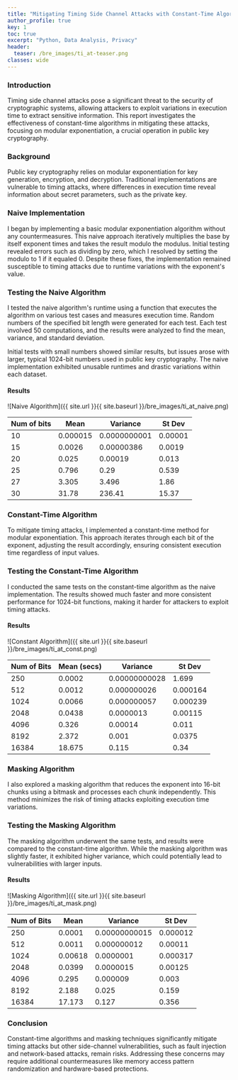 ```yaml
---
title: "Mitigating Timing Side Channel Attacks with Constant-Time Algorithms"
author_profile: true
key: 1
toc: true
excerpt: "Python, Data Analysis, Privacy"
header:
  teaser: /bre_images/ti_at-teaser.png
classes: wide
---
```


### Introduction
Timing side channel attacks pose a significant threat to the security of cryptographic systems, allowing attackers to exploit variations in execution time to extract sensitive information. This report investigates the effectiveness of constant-time algorithms in mitigating these attacks, focusing on modular exponentiation, a crucial operation in public key cryptography.

### Background
Public key cryptography relies on modular exponentiation for key generation, encryption, and decryption. Traditional implementations are vulnerable to timing attacks, where differences in execution time reveal information about secret parameters, such as the private key.

### Naive Implementation
I began by implementing a basic modular exponentiation algorithm without any countermeasures. This naive approach iteratively multiplies the base by itself exponent times and takes the result modulo the modulus. Initial testing revealed errors such as dividing by zero, which I resolved by setting the modulo to 1 if it equaled 0. Despite these fixes, the implementation remained susceptible to timing attacks due to runtime variations with the exponent's value.

### Testing the Naive Algorithm
I tested the naive algorithm's runtime using a function that executes the algorithm on various test cases and measures execution time. Random numbers of the specified bit length were generated for each test. Each test involved 50 computations, and the results were analyzed to find the mean, variance, and standard deviation.

Initial tests with small numbers showed similar results, but issues arose with larger, typical 1024-bit numbers used in public key cryptography. The naive implementation exhibited unusable runtimes and drastic variations within each dataset.

#### Results

![Naive Algorithm]({{ site.url }}{{ site.baseurl }}/bre_images/ti_at_naive.png)

| Num of bits | Mean      | Variance   | St Dev  |
|-------------|-----------|------------|---------|
| 10          | 0.000015  | 0.0000000001 | 0.00001  |
| 15          | 0.0026    | 0.00000386   | 0.0019   |
| 20          | 0.025     | 0.00019      | 0.013    |
| 25          | 0.796     | 0.29         | 0.539    |
| 27          | 3.305     | 3.496        | 1.86     |
| 30          | 31.78     | 236.41       | 15.37    |

### Constant-Time Algorithm
To mitigate timing attacks, I implemented a constant-time method for modular exponentiation. This approach iterates through each bit of the exponent, adjusting the result accordingly, ensuring consistent execution time regardless of input values.

### Testing the Constant-Time Algorithm
I conducted the same tests on the constant-time algorithm as the naive implementation. The results showed much faster and more consistent performance for 1024-bit functions, making it harder for attackers to exploit timing attacks.

#### Results

![Constant Algorithm]({{ site.url }}{{ site.baseurl }}/bre_images/ti_at_const.png)

| Num of Bits | Mean (secs) | Variance       | St Dev  |
|-------------|--------------|----------------|---------|
| 250         | 0.0002       | 0.00000000028  | 1.699   |
| 512         | 0.0012       | 0.000000026    | 0.000164|
| 1024        | 0.0066       | 0.000000057    | 0.000239|
| 2048        | 0.0438       | 0.0000013      | 0.00115 |
| 4096        | 0.326        | 0.00014        | 0.011   |
| 8192        | 2.372        | 0.001          | 0.0375  |
| 16384       | 18.675       | 0.115          | 0.34    |

### Masking Algorithm
I also explored a masking algorithm that reduces the exponent into 16-bit chunks using a bitmask and processes each chunk independently. This method minimizes the risk of timing attacks exploiting execution time variations.

### Testing the Masking Algorithm
The masking algorithm underwent the same tests, and results were compared to the constant-time algorithm. While the masking algorithm was slightly faster, it exhibited higher variance, which could potentially lead to vulnerabilities with larger inputs.

#### Results

![Masking Algorithm]({{ site.url }}{{ site.baseurl }}/bre_images/ti_at_mask.png)

| Num of Bits | Mean       | Variance       | St Dev  |
|-------------|------------|----------------|---------|
| 250         | 0.0001     | 0.00000000015  | 0.000012|
| 512         | 0.0011     | 0.000000012    | 0.00011 |
| 1024        | 0.00618    | 0.0000001      | 0.000317|
| 2048        | 0.0399     | 0.0000015      | 0.00125 |
| 4096        | 0.295      | 0.000009       | 0.003   |
| 8192        | 2.188      | 0.025          | 0.159   |
| 16384       | 17.173     | 0.127          | 0.356   |

### Conclusion
Constant-time algorithms and masking techniques significantly mitigate timing attacks but other side-channel vulnerabilities, such as fault injection and network-based attacks, remain risks. Addressing these concerns may require additional countermeasures like memory access pattern randomization and hardware-based protections.
